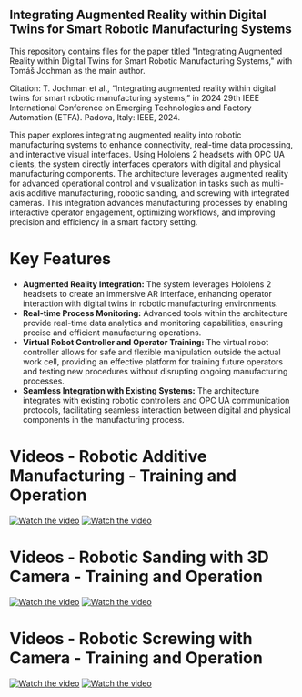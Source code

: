 ## Integrating Augmented Reality within Digital Twins for Smart Robotic Manufacturing Systems ##
This repository contains files for the paper titled "Integrating Augmented Reality within Digital Twins for Smart Robotic Manufacturing Systems," with Tomáš Jochman as the main author.

Citation: T. Jochman et al., “Integrating augmented reality within digital twins for smart robotic manufacturing systems,” in 2024 29th IEEE International Conference on Emerging Technologies and Factory Automation (ETFA). Padova, Italy: IEEE, 2024.

This paper explores integrating augmented reality into robotic manufacturing systems to enhance connectivity, real-time data processing, and interactive visual interfaces. Using Hololens 2 headsets with OPC UA clients, the system directly interfaces operators with digital and physical manufacturing components. The architecture leverages augmented reality for advanced operational control and visualization in tasks such as multi-axis additive manufacturing, robotic sanding, and screwing with integrated cameras. This integration advances manufacturing processes by enabling interactive operator engagement, optimizing workflows, and improving precision and efficiency in a smart factory setting.

# Key Features
- **Augmented Reality Integration:** The system leverages Hololens 2 headsets to create an immersive AR interface, enhancing operator interaction with digital twins in robotic manufacturing environments. 
- **Real-time Process Monitoring:** Advanced tools within the architecture provide real-time data analytics and monitoring capabilities, ensuring precise and efficient manufacturing operations.
- **Virtual Robot Controller and Operator Training:** The virtual robot controller allows for safe and flexible manipulation outside the actual work cell, providing an effective platform for training future operators and testing new procedures without disrupting ongoing manufacturing processes.
- **Seamless Integration with Existing Systems:** The architecture integrates with existing robotic controllers and OPC UA communication protocols, facilitating seamless interaction between digital and physical components in the manufacturing process.

# Videos - Robotic Additive Manufacturing - Training and Operation
[![Watch the video](https://img.youtube.com/vi/raUTKcHXZYA/0.jpg)](https://youtu.be/raUTKcHXZYA)
[![Watch the video](https://img.youtube.com/vi/76P3DbbzgPQ/0.jpg)](https://youtu.be/76P3DbbzgPQ)

# Videos - Robotic Sanding with 3D Camera - Training and Operation
[![Watch the video](https://img.youtube.com/vi/_4w9cyadrJE/0.jpg)](https://youtu.be/_4w9cyadrJE)
[![Watch the video](https://img.youtube.com/vi/YLn5BhKOQH4/0.jpg)](https://youtu.be/YLn5BhKOQH4)

# Videos - Robotic Screwing with Camera - Training and Operation
[![Watch the video](https://img.youtube.com/vi/ecuIuyf7JNc/0.jpg)](https://youtu.be/ecuIuyf7JNc)
[![Watch the video](https://img.youtube.com/vi/0rS0I7uDwb8/0.jpg)](https://youtu.be/0rS0I7uDwb8)
